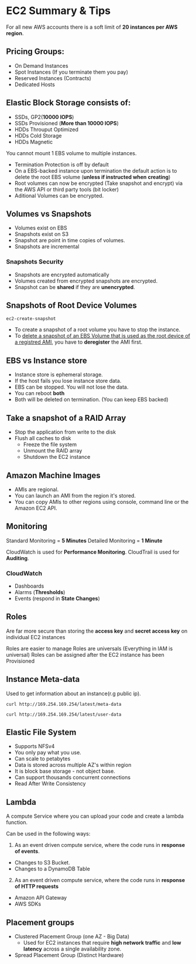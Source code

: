 # EC2 Summary & Tips

For all new AWS accounts there is a soft limit of **20 instances per AWS region**.

## Pricing Groups:

- On Demand Instances
- Spot Instances (If you terminate them you pay)
- Reserved Instances (Contracts)
- Dedicated Hosts

## Elastic Block Storage consists of:

- SSDs, GP2(**10000 IOPS**)
- SSDs Provisioned (**More than 10000 IOPS**)
- HDDs Throuput Optimized
- HDDs Cold Storage
- HDDs Magnetic

You cannot mount 1 EBS volume to multiple instances.

- Termination Protection is off by default
- On a EBS-backed instance upon termination the default action is to delete the root EBS volume (**unless if instructed when creating**)
- Root volumes can now be encrypted (Take snapshot and encrypt) via the AWS API or third party tools (bit locker)
- Aditional Volumes can be encrypted.

## Volumes vs Snapshots

- Volumes exist on EBS
- Snapshots exist on S3
- Snapshot are point in time copies of volumes.
- Snapshots are incremental

### Snapshots Security

- Snapshots are encrypted automatically
- Volumes created from encrypted snapshots are encrypted.
- Snapshot can be **shared** if they are **unencrypted**.

## Snapshots of Root Device Volumes

```
ec2-create-snapshot
```

- To create a snapshot of a root volume you have to stop the instance.
- To [delete a snapshot of an EBS Volume that is used as the root device of a registred AMI](http://docs.aws.amazon.com/AWSEC2/latest/UserGuide/ebs-deleting-snapshot.html), you have to **deregister** the AMI first.

## EBS vs Instance store

- Instance store is ephemeral storage.
- If the host fails you lose instance store data.
- EBS can be stopped. You will not lose the data.
- You can reboot **both**
- Both will be deleted on termination. (You can keep EBS backed)

## Take a snapshot of a RAID Array

- Stop the application from write to the disk
- Flush all caches to disk
  - Freeze the file system
  - Unmount the RAID array
  - Shutdown the EC2 instance

## Amazon Machine Images

- AMIs are regional.
- You can launch an AMI from the region it's stored.
- You can copy AMIs to other regions using console, command line or the Amazon EC2 API.

## Monitoring

Standard Monitoring = **5 Minutes**
Detailed Monitoring = **1 Minute**

CloudWatch is used for **Performance Monitoring**.
CloudTrail is used for **Auditing**.

### CloudWatch

- Dashboards
- Alarms (**Thresholds**)
- Events (respond in **State Changes**)

## Roles

Are far more secure than storing the **access key** and **secret access key** on individual EC2 instances

Roles are easier to manage
Roles are universals (Everything in IAM is universal)
Roles can be assigned after the EC2 instance has been Provisioned

## Instance Meta-data

Used to get information about an instance(r.g public ip).

```
curl http://169.254.169.254/latest/meta-data
```

```
curl http://169.254.169.254/latest/user-data
```

## Elastic File System

- Supports NFSv4
- You only pay what you use.
- Can scale to petabytes
- Data is stored across multiple AZ's within region
- It is block base storage - not object base.
- Can support thousands concurrent connections
- Read After Write Consistency

## Lambda

A compute Service where you can upload your code and create a lambda function.

Can be used in the following ways:

1.  As an event driven compute service, where the code runs in **response of events**.

- Changes to S3 Bucket.
- Changes to a DynamoDB Table

2.  As an event driven compute service, where the code runs in **response of HTTP requests**

- Amazon API Gateway
- AWS SDKs

## Placement groups

- Clustered Placement Group (one AZ - Big Data)
  - Used for EC2 instances that require **high network traffic** and **low latency** across a single availability zone.
- Spread Placement Group (Distinct Hardware)
